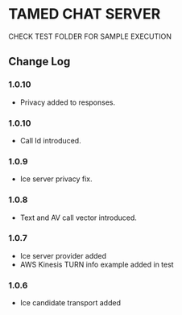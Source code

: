 # TAMED CHAT SERVER

CHECK TEST FOLDER FOR SAMPLE EXECUTION

## Change Log

### 1.0.10

- Privacy added to responses. 

### 1.0.10

- Call Id introduced. 

### 1.0.9

- Ice server privacy fix. 

### 1.0.8

- Text and AV call vector introduced. 

### 1.0.7

- Ice server provider added
- AWS Kinesis TURN info example added in test 

### 1.0.6

- Ice candidate transport added